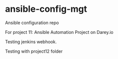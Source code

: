 # ansible-config-mgt
Ansible configuration repo

For project 11: Ansible Automation Project on Darey.io

Testing jenkins webhook.

Testing with project12 folder










